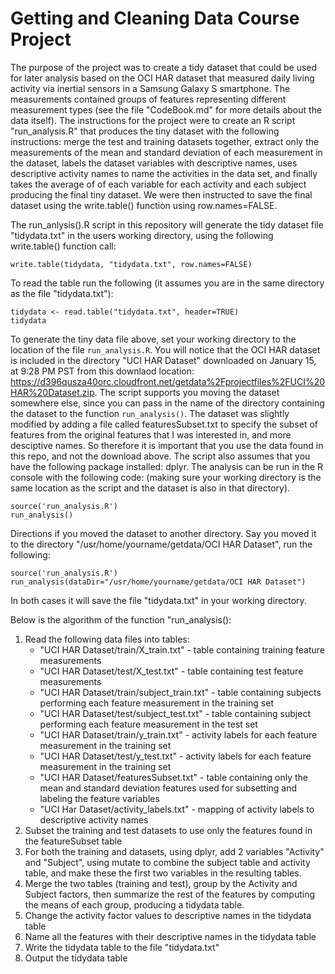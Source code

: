 # Getting and Cleaning Data Course Project

The purpose of the project was to create a tidy dataset that could be used for later analysis based on the OCI HAR dataset that measured daily living activity via inertial sensors in a Samsung Galaxy S smartphone.  The measurements contained groups of features representing different measurement types (see the file "CodeBook.md" for more details about the data itself).  The instructions for the project were to create an R script "run_analysis.R" that produces the tiny dataset with the following instructions: merge the test and training datasets together, extract only the measurements of the mean and standard deviation of each measurement in the dataset, labels the dataset variables with descriptive names, uses descriptive activity names to name the activities in the data set, and finally takes the average of of each variable for each activity and each subject producing the final tiny dataset.  We were then instructed to save the final dataset using the write.table() function using row.names=FALSE.

The run_anlysis().R script in this repository will generate the tidy dataset file "tidydata.txt" in the users working directory, using the following write.table() function call:
```
write.table(tidydata, "tidydata.txt", row.names=FALSE)
```
To read the table run the following (it assumes you are in the same directory as the file "tidydata.txt"):
```
tidydata <- read.table("tidydata.txt", header=TRUE)
tidydata
```

To generate the tiny data file above, set your working directory to the location of the file `run_analysis.R`.  You will notice that the OCI HAR dataset is included in the directory "UCI HAR Dataset" downloaded on January 15, at 9:28 PM PST from this downlaod location:  https://d396qusza40orc.cloudfront.net/getdata%2Fprojectfiles%2FUCI%20HAR%20Dataset.zip.  The script supports you moving the dataset somewhere else, since you can pass in the name of the directory containing the dataset to the function `run_analysis()`.  The dataset was slightly modified by adding a file called featuresSubset.txt to specify the subset of features from the original features that I was interested in, and more desciptive names.  So therefore it is important that you use the data found in this repo, and not the download above.  The script also assumes that you have the following package installed: dplyr.  The analysis can be run in the R console with the following code: (making sure your working directory is the same location as the script and the dataset is also in that directory).
```
source('run_analysis.R')
run_analysis()
```
Directions if you moved the dataset to another directory.  Say you moved it to the directory "/usr/home/yourname/getdata/OCI HAR Dataset", run the following:
```
source('run_analysis.R')
run_analysis(dataDir="/usr/home/yourname/getdata/OCI HAR Dataset")
```
In both cases it will save the file "tidydata.txt" in your working directory.


Below is the algorithm of the function "run_analysis():

1. Read the following data files into tables: 
    + "UCI HAR Dataset/train/X_train.txt" - table containing training feature measurements
    + "UCI HAR Dataset/test/X_test.txt" - table containing test feature measurements
    + "UCI HAR Dataset/train/subject_train.txt" - table containing subjects performing each feature measurement in the training set
    + "UCI HAR Dataset/test/subject_test.txt" - table containing subject performing each feature measurement in the test set
    + "UCI HAR Dataset/train/y_train.txt" - activity labels for each feature measurement in the training set
    + "UCI HAR Dataset/test/y_test.txt" - activity labels for each feature measurement in the training set
    + "UCI HAR Dataset/featuresSubset.txt" - table containing only the mean and standard deviation features used for subsetting and labeling the feature variables
    + "UCI Har Dataset/activity_labels.txt" - mapping of activity labels to descriptive activity names
2. Subset the training and test datasets to use only the features found in the featureSubset table
3. For both the training and datasets, using dplyr, add 2 variables "Activity" and "Subject", using mutate to combine the subject table and activity table, and make these the first two variables in the resulting tables.
4. Merge the two tables (training and test), group by the Activity and Subject factors, then summarize the rest of the features by computing the means of each group, producing a tidydata table.
5. Change the activity factor values to descriptive names in the tidydata table
6. Name all the features with their descriptive names in the tidydata table
7. Write the tidydata table to the file "tidydata.txt"
8. Output the tidydata table
